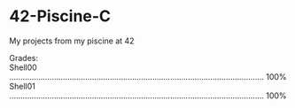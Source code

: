 # 42-Piscine-C
My projects from my piscine at 42

Grades:                                                                                                                            
Shell00   ..................................................................................................................   100%
Shell01   ..................................................................................................................   100%
